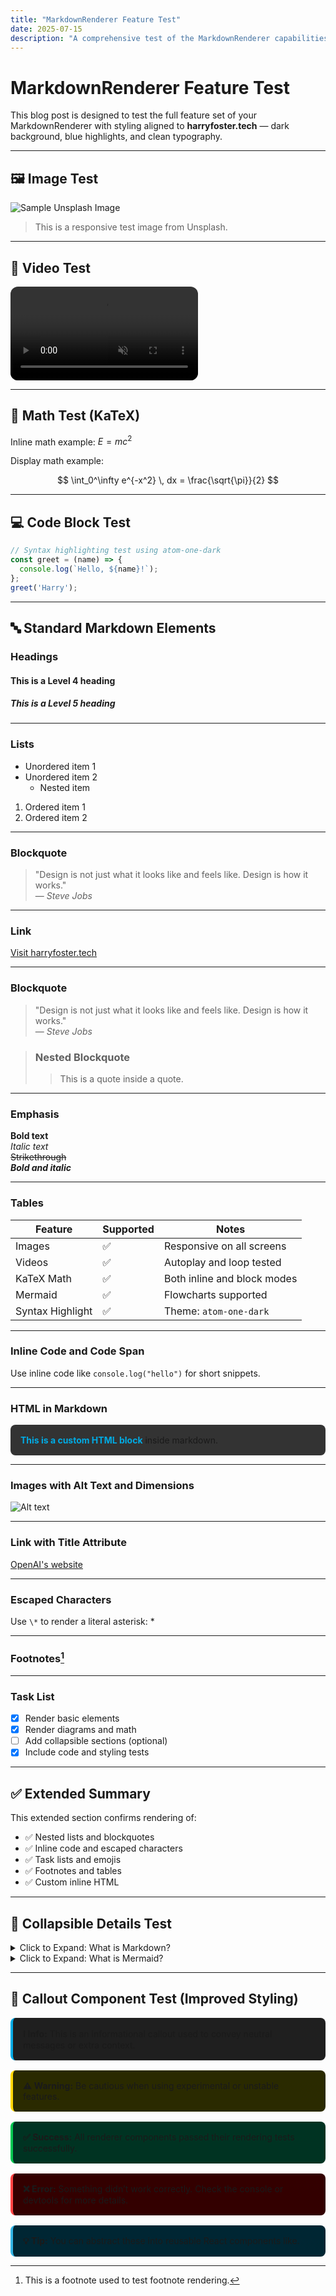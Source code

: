 ```yaml
---
title: "MarkdownRenderer Feature Test"
date: 2025-07-15
description: "A comprehensive test of the MarkdownRenderer capabilities, including images, videos, math, code, diagrams, and more."
---
```


# MarkdownRenderer Feature Test

This blog post is designed to test the full feature set of your MarkdownRenderer with styling aligned to **harryfoster.tech** — dark background, blue highlights, and clean typography.

---

## 🖼️ Image Test

![Sample Unsplash Image](https://images.unsplash.com/photo-1506744038136-46273834b3fb?auto=format&fit=crop&w=1350&q=80)

> This is a responsive test image from Unsplash.

---

## 🎥 Video Test

<video controls autoplay muted loop style="max-width: 100%; border-radius: 12px;">
  <source src="https://www.w3schools.com/html/mov_bbb.mp4" type="video/mp4">
  Your browser does not support the video tag.
</video>

---

## 🧮 Math Test (KaTeX)

Inline math example: $E = mc^2$

Display math example:

$$
\int_0^\infty e^{-x^2} \, dx = \frac{\sqrt{\pi}}{2}
$$

---

## 💻 Code Block Test

```javascript
// Syntax highlighting test using atom-one-dark
const greet = (name) => {
  console.log(`Hello, ${name}!`);
};
greet('Harry');
```

---

## 🔤 Standard Markdown Elements

### Headings

#### This is a Level 4 heading

##### This is a Level 5 heading

---

### Lists

- Unordered item 1
- Unordered item 2
  - Nested item

1. Ordered item 1
2. Ordered item 2

---

### Blockquote

> "Design is not just what it looks like and feels like. Design is how it works."  
> — *Steve Jobs*

---

### Link

[Visit harryfoster.tech](https://harryfoster.tech)

---

### Blockquote

> "Design is not just what it looks like and feels like. Design is how it works."  
> — *Steve Jobs*

> ### Nested Blockquote
> >
> > This is a quote inside a quote.

---

### Emphasis

**Bold text**  
*Italic text*  
~~Strikethrough~~  
***Bold and italic***

---

### Tables

| Feature         | Supported | Notes                         |
|----------------|-----------|-------------------------------|
| Images          | ✅         | Responsive on all screens     |
| Videos          | ✅         | Autoplay and loop tested      |
| KaTeX Math      | ✅         | Both inline and block modes   |
| Mermaid         | ✅         | Flowcharts supported          |
| Syntax Highlight| ✅         | Theme: `atom-one-dark`        |

---

### Inline Code and Code Span

Use inline code like `console.log("hello")` for short snippets.

---

### HTML in Markdown

<div style="padding: 1rem; background: #333; border-radius: 8px;">
  <strong style="color: #00ABE4;">This is a custom HTML block</strong> inside markdown.
</div>

---

### Images with Alt Text and Dimensions

![Alt text](https://images.unsplash.com/photo-1506744038136-46273834b3fb?auto=format&fit=crop&w=600&q=80 "Sample Image")

---

### Link with Title Attribute

[OpenAI's website](https://openai.com "Visit OpenAI")

---

### Escaped Characters

Use `\*` to render a literal asterisk: \*

---

### Footnotes[^1]

[^1]: This is a footnote used to test footnote rendering.

---

### Task List

- [x] Render basic elements
- [x] Render diagrams and math
- [ ] Add collapsible sections (optional)
- [x] Include code and styling tests

---

## ✅ Extended Summary

This extended section confirms rendering of:

- ✅ Nested lists and blockquotes
- ✅ Inline code and escaped characters
- ✅ Task lists and emojis
- ✅ Footnotes and tables
- ✅ Custom inline HTML

---

## 🧩 Collapsible Details Test

<details>
  <summary style="cursor: pointer;">Click to Expand: What is Markdown?</summary>
  <p>Markdown is a lightweight markup language used to format plain text. It’s widely used for writing documentation, blog posts, and README files.</p>
</details>

<details>
  <summary style="cursor: pointer;">Click to Expand: What is Mermaid?</summary>
  <p>Mermaid allows you to generate diagrams and flowcharts using text and code. It’s especially useful in technical documentation.</p>
</details>

---

## 🚨 Callout Component Test (Improved Styling)

<div style="border-left: 4px solid #00ABE4; padding: 1rem; background-color: #1f1f1f; border-radius: 8px;">
  <strong>ℹ️ Info:</strong> This is an informational callout used to convey neutral messages or extra context.
</div>

<div style="border-left: 4px solid #FFD700; padding: 1rem; background-color: #2a2a00; border-radius: 8px; margin-top: 1rem;">
  <strong>⚠️ Warning:</strong> Be cautious when using experimental or unstable features.
</div>

<div style="border-left: 4px solid #00C851; padding: 1rem; background-color: #003322; border-radius: 8px; margin-top: 1rem;">
  <strong>✅ Success:</strong> All renderer components passed their rendering tests successfully.
</div>

<div style="border-left: 4px solid #ff4444; padding: 1rem; background-color: #330000; border-radius: 8px; margin-top: 1rem;">
  <strong>❌ Error:</strong> Something didn’t work correctly. Check the console or devtools for more details.
</div>

<div style="border-left: 4px solid #33b5e5; padding: 1rem; background-color: #002633; border-radius: 8px; margin-top: 1rem;">
  <strong>💡 Tip:</strong> You can abstract these into reusable React components like.
</div>
